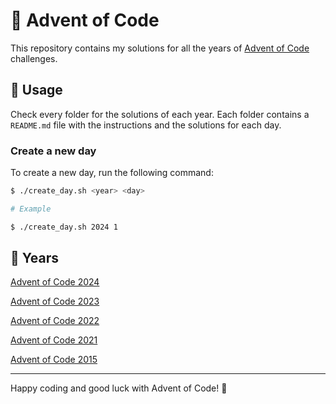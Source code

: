 # 🎄 Advent of Code 

This repository contains my solutions for all the years of [Advent of Code](https://adventofcode.com) challenges.

## 🚀 Usage

Check every folder for the solutions of each year. Each folder contains a `README.md` file with the instructions and the solutions for each day.

### Create a new day

To create a new day, run the following command:

```bash
$ ./create_day.sh <year> <day>

# Example

$ ./create_day.sh 2024 1
```

## 🔄 Years

[Advent of Code 2024](./2024)

[Advent of Code 2023](https://github.com/dcorto/adventofcode2023)

[Advent of Code 2022](https://github.com/dcorto/adventofcode2022)

[Advent of Code 2021](https://github.com/dcorto/adventofcode2021)

[Advent of Code 2015](./2015)

---

Happy coding and good luck with Advent of Code! 🎉


